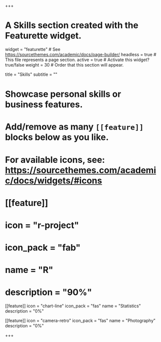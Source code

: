 +++
# A Skills section created with the Featurette widget.
widget = "featurette"  # See https://sourcethemes.com/academic/docs/page-builder/
headless = true  # This file represents a page section.
active = true  # Activate this widget? true/false
weight = 30  # Order that this section will appear.

title = "Skills"
subtitle = ""

# Showcase personal skills or business features.
# 
# Add/remove as many `[[feature]]` blocks below as you like.
# 
# For available icons, see: https://sourcethemes.com/academic/docs/widgets/#icons

# [[feature]]
#   icon = "r-project"
#   icon_pack = "fab"
#   name = "R"
#   description = "90%"
  
[[feature]]
  icon = "chart-line"
  icon_pack = "fas"
  name = "Statistics"
  description = "0%"  
  
[[feature]]
  icon = "camera-retro"
  icon_pack = "fas"
  name = "Photography"
  description = "0%"

+++
